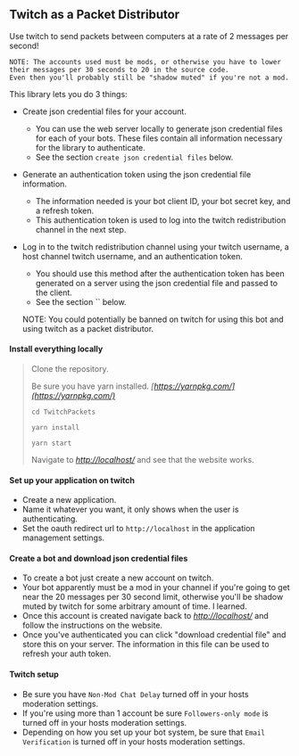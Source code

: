 ## Twitch as a Packet Distributor

Use twitch to send packets between computers at a rate of 2 messages per second!

    NOTE: The accounts used must be mods, or otherwise you have to lower their messages per 30 seconds to 20 in the source code.
    Even then you'll probably still be "shadow muted" if you're not a mod.

This library lets you do 3 things:
* Create json credential files for your account.
    * You can use the web server locally to generate json credential files for each of your bots. These files contain all information necessary for the library to authenticate.
    * See the section `create json credential files` below.
* Generate an authentication token using the json credential file information.
    * The information needed is your bot client ID, your bot secret key, and a refresh token.
    * This authentication token is used to log into the twitch redistribution channel in the next step.
* Log in to the twitch redistribution channel using your twitch username, a host channel twitch username, and an authentication token.
    * You should use this method after the authentication token has been generated on a server using the json credential file and passed to the client.
    * See the section `` below.


    NOTE: You could potentially be banned on twitch for using this bot and using twitch as a packet distributor.

#### Install everything locally

 > Clone the repository.
 >
 > Be sure you have yarn installed. *[https://yarnpkg.com/](https://yarnpkg.com/)*
 >
 > `cd TwitchPackets`
 >
 > `yarn install`
 >
 > `yarn start`
 >
 > Navigate to *[http://localhost/](http://localhost/)* and see that the website works.
 
#### Set up your application on twitch

* Create a new application.
* Name it whatever you want, it only shows when the user is authenticating.
* Set the oauth redirect url to `http://localhost` in the application management settings.

#### Create a bot and download json credential files

* To create a bot just create a new account on twitch.
* Your bot apparently must be a mod in your channel if you're going to get near the 20 messages per 30 second limit, otherwise you'll be shadow muted by twitch for some arbitrary amount of time. I learned.
* Once this account is created navigate back to *[http://localhost/](http://localhost/)* and follow the instructions on the website.
* Once you've authenticated you can click "download credential file" and store this on your server. The information in this file can be used to refresh your auth token.

#### Twitch setup

* Be sure you have `Non-Mod Chat Delay` turned off in your hosts moderation settings.
* If you're using more than 1 account be sure `Followers-only mode` is turned off in your hosts moderation settings.
* Depending on how you set up your bot system, be sure that `Email Verification` is turned off in your hosts moderation settings.